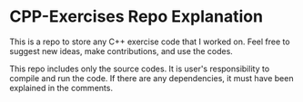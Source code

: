 # CPP-Exercises Repo Explanation
This is a repo to store any C++ exercise code that I worked on. 
Feel free to suggest new ideas, make contributions, and use the codes.

This repo includes only the source codes. It is user's responsibility to compile and run the code.
If there are any dependencies, it must have been explained in the comments.
